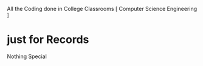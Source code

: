 All the Coding done in College Classrooms [ Computer Science Engineering ]
# just for Records
Nothing Special